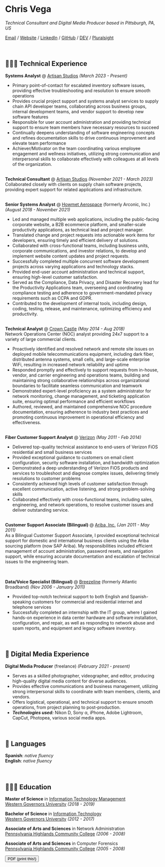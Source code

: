 # Chris Vega

_Technical Consultant and Digital Media Producer based in Pittsburgh, PA, US_ <br>

[Email](mailto:chris@happyhealthybabe.fit) / [Website](https://koji.to/k/86TS) / [LinkedIn](https://www.linkedin.com/in/chrisevega/) / [GitHub](https://github.com/chris-vega/) / [DEV](https://dev.to/twop0intfive) / [Pluralsight](https://app.pluralsight.com/profile/twop0intfive) <br><br><br>



## 👨🏻‍💻 Technical Experience

**Systems Analyst** @ [Artisan Studios](https://www.artisan-studios.com) _(March 2023 - Present)_ <br>
  - Primary point-of-contact for escalated inventory software issues, providing effective troubleshooting and resolution to ensure smooth operations
  - Provides crucial project support and systems analyst services to supply chain API developer teams, collaborating across business groups, internal development teams, and vendor support to develop new software features
  - Responsible for user account administration and providing technical support to ensure team members have necessary resources to succeed
  - Continually deepens understanding of software engineering concepts and refines documentation skills to drive continuous improvement and elevate team performance
  - Achiever/Motivator on the team coordinating various employee engagement and wellness initiatives, utilizing strong communication and interpersonal skills to collaborate effectively with colleagues at all levels of the organization.
<br><br>

**Technical Consultant** @ [Artisan Studios](https://www.artisan-studios.com) _(November 2021 - March 2023)_ <br>
Collaborated closely with clients on supply chain software projects, providing expert support for related applications and infrastructure.
<br><br>

**Senior Systems Analyst** @ [Howmet Aerospace](https://www.howmet.com/) (formerly Arconic, Inc.) _(August 2018 - November 2021)_ <br>
  - Led and managed multiple web applications, including the public-facing corporate website, a B2B ecommerce platform, and smaller-scale productivity applications, as technical lead and project manager.
  - Translated change and project requests into actionable work items for developers, ensuring timely and efficient delivery of solutions.
  - Collaborated with cross-functional teams, including business units, corporate communications, and investor relations, to develop and implement website content updates and project requests.
  - Successfully completed multiple concurrent software development projects across varying applications and technology stacks.
  - Provided end-user account administration and technical support, ensuring high-level customer satisfaction.
  - Served as the Compliance, Data Privacy, and Disaster Recovery lead for the Productivity Applications team, overseeing and coordinating compliance testing and adherence to government-mandated privacy requirements such as CCPA and GDPR.
  - Contributed to the development of internal tools, including design, coding, testing, release, and maintenance, optimizing efficiency and productivity.
<br><br>

**Technical Analyst** @ [Crown Castle](http://www.crowncastle.com/) _(May 2014 - Aug 2018)_ <br>
Network Operations Center (NOC) analyst providing 24x7 support to a variety of large commercial clients. <br>
  - Proactively identified and resolved network and remote site issues on deployed mobile telecommunications equipment, including dark fiber, distributed antenna systems, small cells, and large-scale enterprise WiFi, resulting in increased network reliability and uptime
  - Responded promptly and effectively to support requests from in-house, vendor, and carrier engineering and operations teams, building and maintaining strong collaborative relationships across organizational boundaries to facilitate seamless communication and teamwork
  - Demonstrated expert-level proficiency as a system administrator for network monitoring, change management, and ticketing application suite, ensuring optimal performance and efficient workflows
  - Authored, reviewed, and maintained comprehensive NOC procedure documentation, ensuring adherence to industry best practices and promoting continuous improvement in operational efficiency and effectiveness.
<br><br>

**Fiber Customer Support Analyst** @ [Verizon](https://www.verizon.com/) _(May 2011 - Feb 2014)_ <br>
  - Delivered top-quality technical assistance to end-users of Verizon FiOS residential and small business services
  - Provided exceptional guidance to customers on email client configuration, security software installation, and bandwidth optimization
  - Demonstrated a deep understanding of Verizon FiOS products and services to troubleshoot and diagnose complex issues, delivering timely resolutions to customer problems
  - Consistently achieved high levels of customer satisfaction through excellent communication, active listening, and strong problem-solving skills
  - Collaborated effectively with cross-functional teams, including sales, engineering, and network operations, to resolve customer issues and deliver outstanding service.
<br><br>

**Customer Support Associate (Bilingual)** @ [Ariba, Inc.](https://www.ariba.com/) _(Jan 2011 - May 2011)_ <br>
As a Bilingual Customer Support Associate, I provided exceptional technical support for domestic and international business clients using the Ariba sourcing platform (now SAP Ariba). My responsibilities included efficient management of account administration, password resets, and navigation support, while ensuring accurate documentation and escalation of technical issues to the engineering team.<br>
<br><br>

**Data/Voice Specialist (Bilingual)** @ [Breezeline](https://www.breezeline.com/) (formerly Atlantic Broadband) _(Nov 2006 - January 2011)_ <br>
  - Provided top-notch technical support to both English and Spanish-speaking customers for commercial and residential internet and telephone services
  - Successfully completed an internship with the IT group, where I gained hands-on experience in data center hardware and software installation, configuration, and repair, as well as responding to network abuse and spam reports, and equipment and legacy software inventory.
<br><br><br>
    
  
  
## 🎥 Digital Media Experience

**Digital Media Producer** (freelance) _(February 2021 - present)_ <br>
  - Serves as a skilled photographer, videographer, and editor, producing high-quality digital media content for diverse audiences.
  - Provides effective communications and business management, utilizing strong interpersonal skills to coordinate with team members, clients, and vendors.
  - Offers logistical, operational, and technical support to ensure smooth operations, from project planning to post-production.
  - **_Technologies used:_** Nikon D, Sony α, iPhone, Adobe Lightroom, CapCut, Photopea, various social media apps.
<br><br><br>

  
  
## 💬 Languages

**Spanish**: _native fluency_ <br>
**English**: _native fluency_
<br><br><br>

  
  
## 👨🏻‍🎓 Education

**Master of Science** in [Information Technology Management](https://www.wgu.edu/online-it-degrees/information-technology-management-masters-program.html)<br>
[Western Governors University](https://www.wgu.edu/) _(2018 - 2019)_ <br>

**Bachelor of Science** in [Information Technology](https://www.wgu.edu/online-it-degrees/information-technology-bachelors-program.html)<br>
[Western Governors University](https://www.wgu.edu/) _(2012 - 2017)_ <br>

**Associate of Arts and Sciences** in Network Administration<br>
[Pennsylvania Highlands Community College](https://www.pennhighlands.edu/) _(2006 - 2008)_ <br>

**Associate of Arts and Sciences** in Computer Forensics<br>
[Pennsylvania Highlands Community College](https://www.pennhighlands.edu/) _(2005 - 2008)_ <br>



<script src="js/print.js"></script>
<button id="print-button">PDF (print this!)</button>